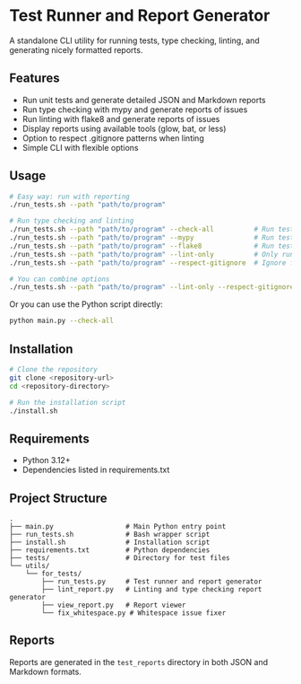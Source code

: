 # Test Runner and Report Generator

A standalone CLI utility for running tests, type checking, linting, and generating nicely formatted reports.

## Features

- Run unit tests and generate detailed JSON and Markdown reports
- Run type checking with mypy and generate reports of issues
- Run linting with flake8 and generate reports of issues
- Display reports using available tools (glow, bat, or less)
- Option to respect .gitignore patterns when linting
- Simple CLI with flexible options

## Usage

```bash
# Easy way: run with reporting
./run_tests.sh --path "path/to/program"

# Run type checking and linting
./run_tests.sh --path "path/to/program" --check-all          # Run tests + mypy + flake8
./run_tests.sh --path "path/to/program" --mypy               # Run tests + mypy type checking
./run_tests.sh --path "path/to/program" --flake8             # Run tests + flake8 linting
./run_tests.sh --path "path/to/program" --lint-only          # Only run mypy + flake8 (no tests)
./run_tests.sh --path "path/to/program" --respect-gitignore  # Ignore files/folders in .gitignore during linting

# You can combine options
./run_tests.sh --path "path/to/program" --lint-only --respect-gitignore  # Run linting only, respecting .gitignore
```

Or you can use the Python script directly:

```bash
python main.py --check-all
```

## Installation

```bash
# Clone the repository
git clone <repository-url>
cd <repository-directory>

# Run the installation script
./install.sh
```

## Requirements

- Python 3.12+
- Dependencies listed in requirements.txt

## Project Structure

```
.
├── main.py                  # Main Python entry point
├── run_tests.sh             # Bash wrapper script
├── install.sh               # Installation script
├── requirements.txt         # Python dependencies
├── tests/                   # Directory for test files
└── utils/
    └── for_tests/
        ├── run_tests.py     # Test runner and report generator
        ├── lint_report.py   # Linting and type checking report generator
        ├── view_report.py   # Report viewer
        └── fix_whitespace.py # Whitespace issue fixer
```

## Reports

Reports are generated in the `test_reports` directory in both JSON and Markdown formats.